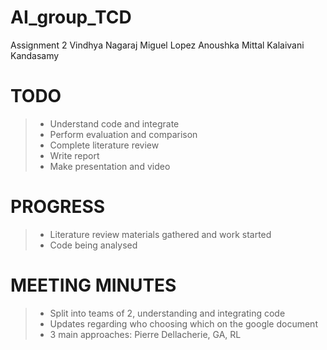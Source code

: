 # AI_group_TCD
Assignment 2 
Vindhya Nagaraj
Miguel Lopez
Anoushka Mittal 
Kalaivani Kandasamy


# TODO
>- Understand code and integrate 
>- Perform evaluation and comparison
>- Complete literature review 
>- Write report
>- Make presentation and video 

# PROGRESS
>- Literature review materials gathered and work started 
>- Code being analysed 

# MEETING MINUTES
>- Split into teams of 2, understanding and integrating code
>- Updates regarding who choosing which on the google document 
>- 3 main approaches: Pierre Dellacherie, GA, RL 
